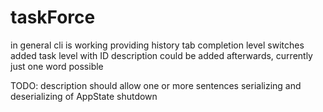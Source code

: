 # taskForce

in general cli is working providing
	history
	tab completion
	level switches
added task level with ID
description could be added afterwards, currently just one word possible
	
TODO: 
	description should allow one or more sentences
	serializing and deserializing of AppState
	shutdown 